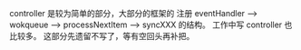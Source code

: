 controller 是较为简单的部分，大部分的框架的 注册 eventHandler --> wokqueue --> processNextItem --> syncXXX 的结构。
工作中写 controller 也比较多。 这部分先遗留不写了，等有空回头再补把。